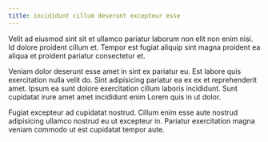 ```yaml
---
title: incididunt cillum deserunt excepteur esse
---
```


Velit ad eiusmod sint sit et ullamco pariatur laborum non elit non enim nisi. Id dolore proident cillum et. Tempor est fugiat aliquip sint magna proident ea aliqua et proident pariatur consectetur et.

Veniam dolor deserunt esse amet in sint ex pariatur eu. Est labore quis exercitation nulla velit do. Sint adipisicing pariatur ea ex ex et reprehenderit amet. Ipsum ea sunt dolore exercitation cillum laboris incididunt. Sunt cupidatat irure amet amet incididunt enim Lorem quis in ut dolor.

Fugiat excepteur ad cupidatat nostrud. Cillum enim esse aute nostrud adipisicing ullamco nostrud eu ut excepteur in. Pariatur exercitation magna veniam commodo ut est cupidatat tempor aute.